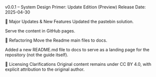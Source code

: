 v0.0.1 – System Design Primer: Update Edition (Preview)
Release Date: 2025-04-30

🚀 Major Updates & New Features
Updated the pastebin solution. 

Serve the content in GitHub pages.

🔧 Refactoring
Move the Readme main files to docs.

Added a new README.md file to docs to serve as a landing page for the repository (not the guide itself).

📑 Licensing Clarifications
Original content remains under CC BY 4.0, with explicit attribution to the original author.

